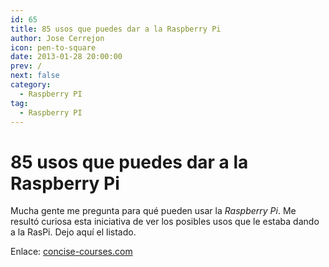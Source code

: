 ```yaml
---
id: 65
title: 85 usos que puedes dar a la Raspberry Pi
author: Jose Cerrejon
icon: pen-to-square
date: 2013-01-28 20:00:00
prev: /
next: false
category:
  - Raspberry PI
tag:
  - Raspberry PI
---
```


# 85 usos que puedes dar a la Raspberry Pi

Mucha gente me pregunta para qué pueden usar la *Raspberry Pi*. Me resultó curiosa esta iniciativa de ver los posibles usos que le estaba dando a la RasPi. Dejo aquí el listado.

Enlace: [concise-courses.com](http://www.concise-courses.com/security/85-raspberry-pi-uses/#)